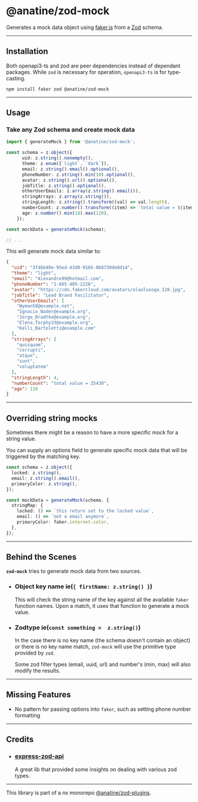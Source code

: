 # @anatine/zod-mock

Generates a mock data object using [faker.js](https://www.npmjs.com/package/faker) from a [Zod](https://github.com/colinhacks/zod) schema.

----

## Installation

Both openapi3-ts and zod are peer dependencies instead of dependant packages.
While `zod` is necessary for operation, `openapi3-ts` is for type-casting.

```shell
npm install faker zod @anatine/zod-mock
```

----

## Usage

### Take any Zod schema and create mock data

```typescript
import { generateMock } from '@anatine/zod-mock';

const schema = z.object({
      uid: z.string().nonempty(),
      theme: z.enum([`light`, `dark`]),
      email: z.string().email().optional(),
      phoneNumber: z.string().min(10).optional(),
      avatar: z.string().url().optional(),
      jobTitle: z.string().optional(),
      otherUserEmails: z.array(z.string().email()),
      stringArrays: z.array(z.string()),
      stringLength: z.string().transform((val) => val.length),
      numberCount: z.number().transform((item) => `total value = ${item}`),
      age: z.number().min(18).max(120),
    });

const mockData = generateMock(schema);

// ...
```

This will generate mock data similar to:
```json
{
  "uid": "3f46b40e-95ed-43d0-9165-0b8730de8d14",
  "theme": "light",
  "email": "Alexandre99@hotmail.com",
  "phoneNumber": "1-665-405-2226",
  "avatar": "https://cdn.fakercloud.com/avatars/olaolusoga_128.jpg",
  "jobTitle": "Lead Brand Facilitator",
  "otherUserEmails": [
    "Wyman58@example.net",
    "Ignacio_Nader@example.org",
    "Jorge_Bradtke@example.org",
    "Elena.Torphy33@example.org",
    "Kelli_Bartoletti@example.com"
  ],
  "stringArrays": [
    "quisquam",
    "corrupti",
    "atque",
    "sunt",
    "voluptatem"
  ],
  "stringLength": 4,
  "numberCount": "total value = 25430",
  "age": 110
}
```

----

## Overriding string mocks

Sometimes there might be a reason to have a more specific mock for a string value.

You can supply an options field to generate specific mock data that will be triggered by the matching key.

```typescript
const schema = z.object({
  locked: z.string(),
  email: z.string().email(),
  primaryColor: z.string(),
});

const mockData = generateMock(schema, {
  stringMap: {
    locked: () => `this return set to the locked value`,
    email: () => `not a email anymore`,
    primaryColor: faker.internet.color,
  },
});
```

----

## Behind the Scenes

**`zod-mock`** tries to generate mock data from two sources.

- ### Object key name ie(`{ firstName: z.string() }`)
  This will check the string name of the key against all the available `faker` function names.
  Upon a match, it uses that function to generate a mock value.
- ### Zodtype ie(`const something =  z.string()`)
  In the case there is no key name (the schema doesn't contain an object) or there is no key name match,
  `zod-mock` will use the primitive type provided by `zod`.

  Some zod filter types (email, uuid, url) and number's (min, max) will also modify the results.

----

## Missing Features

- No pattern for passing options into `faker`, such as setting phone number formatting

----
## Credits

- ### [express-zod-api](https://github.com/RobinTail/express-zod-api)
  A great lib that provided some insights on dealing with various zod types.

----

This library is part of a nx monorepo [@anatine/zod-plugins](https://github.com/anatine/zod-plugins).
